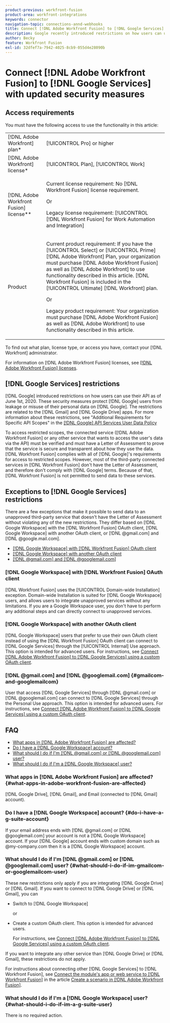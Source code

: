 ```yaml
---
product-previous: workfront-fusion
product-area: workfront-integrations
keywords: connector
navigation-topic: connections-annd-webhooks
title: Connect [!DNL Adobe Workfront Fusion] to [!DNL Google Services] with updated security measures
description: Google recently introduced restrictions on how users can use their API. This article describes how to connect [!DNL Adobe Workfront Fusion] to Google, accounting for these update security measures.
author: Becky
feature: Workfront Fusion
exl-id: 32dfef7a-7942-4025-8cb9-055d4e28090b
---
```

# Connect [!DNL Adobe Workfront Fusion] to [!DNL Google Services] with updated security measures

## Access requirements

You must have the following access to use the functionality in this article:

<table style="table-layout:auto">
 <col> 
 <col> 
 <tbody> 
  <tr> 
   <td role="rowheader">[!DNL Adobe Workfront] plan*</td> 
   <td> <p>[!UICONTROL Pro] or higher</p> </td> 
  </tr> 
  <tr data-mc-conditions=""> 
   <td role="rowheader">[!DNL Adobe Workfront] license*</td> 
   <td> <p>[!UICONTROL Plan], [!UICONTROL Work]</p> </td> 
  </tr> 
  <tr> 
   <td role="rowheader">[!DNL Adobe Workfront Fusion] license**</td> 
   <td>
   <p>Current license requirement: No [!DNL Workfront Fusion] license requirement.</p>
   <p>Or</p>
   <p>Legacy license requirement: [!UICONTROL [!DNL Workfront Fusion] for Work Automation and Integration] </p>
   </td> 
  </tr> 
  <tr> 
   <td role="rowheader">Product</td> 
   <td>
   <p>Current product requirement: If you have the [!UICONTROL Select] or [!UICONTROL Prime] [!DNL Adobe Workfront] Plan, your organization must purchase [!DNL Adobe Workfront Fusion] as well as [!DNL Adobe Workfront] to use functionality described in this article. [!DNL Workfront Fusion] is included in the [!UICONTROL Ultimate] [!DNL Workfront] plan.</p>
   <p>Or</p>
   <p>Legacy product requirement: Your organization must purchase [!DNL Adobe Workfront Fusion] as well as [!DNL Adobe Workfront] to use functionality described in this article.</p>
   </td> 
  </tr> 
 </tbody> 
</table>

To find out what plan, license type, or access you have, contact your [!DNL Workfront] administrator.

For information on [!DNL Adobe Workfront Fusion] licenses, see [[!DNL Adobe Workfront Fusion] licenses](../../workfront-fusion/get-started/license-automation-vs-integration.md).

## [!DNL Google Services] restrictions

[!DNL Google] introduced restrictions on how users can use their API as of June 1st, 2020. These security measures protect [!DNL Google] users from leakage or misuse of their personal data on [!DNL Google]. The restrictions are related to the [!DNL Gmail] and [!DNL Google Drive] apps. For more information about these restrictions, see "Additional Requirements for Specific API Scopes" in the [[!DNL Google] API Services User Data Policy](https://developers.google.com/terms/api-services-user-data-policy#additional_requirements_for_specific_api_scopes)

To access restricted scopes, the connected service ([!DNL Adobe Workfront Fusion] or any other service that wants to access the user's data via the API) must be verified and must have a Letter of Assessment to prove that the service is secure and transparent about how they use the data. [!DNL Workfront Fusion] complies with all of [!DNL Google]'s requirements for access to restricted scopes. However, most of the third-party connected services in [!DNL Workfront Fusion] don't have the Letter of Assessment, and therefore don't comply with [!DNL Google] terms. Because of that, [!DNL Workfront Fusion] is not permitted to send data to these services.

## Exceptions to [!DNL Google Services] restrictions

There are a few exceptions that make it possible to send data to an unapproved third-party service that doesn't have the Letter of Assessment without violating any of the new restrictions. They differ based on [!DNL Google Workspace] with the [!DNL Workfront Fusion] OAuth client, [!DNL Google Workspace] with another OAuth client, or [!DNL @gmail.com] and [!DNL @google.mail.com].

* [[!DNL Google Workspace] with [!DNL Workfront Fusion] OAuth client](#g-suite-with-workfront-fusion-oauth-client)
* [[!DNL Google Workspace] with another OAuth client](#g-suite-with-another-oauth-client)
* [[!DNL @gmail.com] and [!DNL @googlemail.com]](#gmailcom-and-googlemailcom)

### [!DNL Google Workspace] with [!DNL Workfront Fusion] OAuth client

[!DNL Workfront Fusion] uses the [!UICONTROL Domain-wide Installation] exception. Domain-wide Installation is suited for [!DNL Google Workspace] users, and allows users to integrate unapproved services without any limitations. If you are a Google Workspace user, you don't have to perform any additional steps and can directly connect to unapproved services.

### [!DNL Google Workspace] with another OAuth client 

[!DNL Google Workspace] users that prefer to use their own OAuth client instead of using the [!DNL Workfront Fusion] OAuth client can connect to [!DNL Google Services] through the [!UICONTROL Internal] Use approach. This option is intended for advanced users. For instructions, see [Connect [!DNL Adobe Workfront Fusion] to [!DNL Google Services] using a custom OAuth client](../../workfront-fusion/connections/connect-fusion-to-google-using-oauth.md).

### [!DNL @gmail.com] and [!DNL @googlemail.com] {#gmailcom-and-googlemailcom}

User that access [!DNL Google Services] through [!DNL @gmail.com] or [!DNL @googlemail.com] can connect to [!DNL Google Services] through the Personal Use approach. This option is intended for advanced users. For instructions, see [Connect [!DNL Adobe Workfront Fusion] to [!DNL Google Services] using a custom OAuth client](../../workfront-fusion/connections/connect-fusion-to-google-using-oauth.md).

## FAQ

* [What apps in [!DNL Adobe Workfront Fusion] are affected?](#what-apps-in-adobe-workfront-fusion-are-affected)
* [Do I have a [!DNL Google Workspace] account?](#do-i-have-a-g-suite-account)
* [What should I do if I'm [!DNL @gmail.com] or [!DNL @googlemail.com] user?](#what-should-i-do-if-im-gmailcom-or-googlemailcom-user)
* [What should I do if I'm a [!DNL Google Workspace] user?](#what-should-i-do-if-im-a-g-suite-user)

### What apps in [!DNL Adobe Workfront Fusion] are affected? {#what-apps-in-adobe-workfront-fusion-are-affected}

[!DNL Google Drive], [!DNL Gmail], and Email (connected to [!DNL Gmail] account).

### Do I have a [!DNL Google Workspace] account? {#do-i-have-a-g-suite-account}

If your email address ends with [!DNL @gmail.com] or [!DNL @googlemail.com] your account is not a [!DNL Google Workspace] account. If your [!DNL Google] account ends with custom domain such as @my-company.com then it is a [!DNL Google Workspace] account.

### What should I do if I'm [!DNL @gmail.com] or [!DNL @googlemail.com] user? {#what-should-i-do-if-im-gmailcom-or-googlemailcom-user}

These new restrictions only apply if you are integrating [!DNL Google Drive] or [!DNL Gmail]. If you want to connect to [!DNL Google Drive] or [!DNL Gmail], you can

* Switch to [!DNL Google Workspace]

   or

* Create a custom OAuth client. This option is intended for advanced users.

   For instructions, see [Connect [!DNL Adobe Workfront Fusion] to [!DNL Google Services] using a custom OAuth client](../../workfront-fusion/connections/connect-fusion-to-google-using-oauth.md).

If you want to integrate any other service than [!DNL Google Drive] or [!DNL Gmail], these restrictions do not apply.

For instructions about connecting other [!DNL Google Services] to [!DNL Workfront Fusion], see [Connect the module's app or web service to [!DNL Workfront Fusion]](../../workfront-fusion/scenarios/create-a-scenario.md#connect) in the article [Create a scenario in [!DNL Adobe Workfront Fusion]](../../workfront-fusion/scenarios/create-a-scenario.md).

### What should I do if I'm a [!DNL Google Workspace] user? {#what-should-i-do-if-im-a-g-suite-user}

There is no required action.
